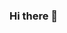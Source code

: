 ### Hi there 👋

<!--
**Laxmirauth/Laxmirauth** is a ✨ _special_ ✨ repository because its `README.md` (this file) appears on your GitHub profile.

Here are some ideas to get you started:

- 🔭 I’m currently working on Java and JavaScript projects.
- 🌱 I’m currently learning React
- 👯 I’m looking to collaborate on LinkedIn
- 🤔 I’m looking for help with competitive Programming [Java, JavaScript]
- 💬 Ask me about Java Programming
- 📫 How to reach me:  hey.laxmirauth@gmail.com
- 😄 Pronouns: She
- ⚡ Fun fact: I ❤️ Making HandCrafts. 
-->
